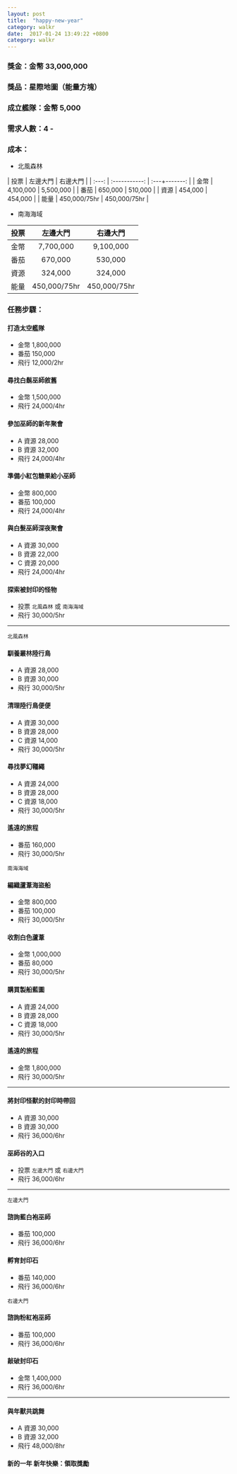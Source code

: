 ```yaml
---
layout: post
title:  "happy-new-year"
category: walkr
date:  2017-01-24 13:49:22 +0800
category: walkr
---
```


### 獎金：金幣 33,000,000

### 獎品：星際地圖（能量方塊）

### 成立艦隊：金幣 5,000

### 需求人數：4 -

### 成本：

  - 北風森林

   |  投票  |    左邊大門    |     右邊大門    |
   | :---: | :-----------: | :---+-------: |
   |  金幣  |   4,100,000   |   5,500,000   |
   |  番茄  |    650,000    |    510,000    |
   |  資源  |    454,000    |    454,000    |
   |  能量  |  450,000/75hr |  450,000/75hr |

  - 南海海域

   |  投票  |    左邊大門    |     右邊大門    |
   | :---: | :-----------: | :-----------: |
   |  金幣  |   7,700,000   |   9,100,000   |
   |  番茄  |    670,000    |    530,000    |
   |  資源  |    324,000    |    324,000    |
   |  能量  |  450,000/75hr |  450,000/75hr |

### 任務步驟：

#### **打造太空艦隊**
  - 金幣 1,800,000
  - 番茄 150,000
  - 飛行 12,000/2hr

#### **尋找白鬍巫師敘舊**
  - 金幣 1,500,000
  - 飛行 24,000/4hr

#### **參加巫師的新年聚會**
  - A 資源 28,000
  - B 資源 32,000
  - 飛行 24,000/4hr

#### **準備小紅包糖果給小巫師**
  - 金幣 800,000
  - 番茄 100,000
  - 飛行 24,000/4hr

#### **與白髮巫師深夜聚會**
  - A 資源 30,000
  - B 資源 22,000
  - C 資源 20,000
  - 飛行 24,000/4hr

#### **探索被封印的怪物**
  - 投票 `北風森林` 或 `南海海域`
  - 飛行 30,000/5hr

---

`北風森林`

#### **馴養叢林陸行鳥**
  - A 資源 28,000
  - B 資源 30,000
  - 飛行 30,000/5hr

#### **清理陸行鳥便便**
  - A 資源 30,000
  - B 資源 28,000
  - C 資源 14,000
  - 飛行 30,000/5hr

#### **尋找夢幻韁繩**
  - A 資源 24,000
  - B 資源 28,000
  - C 資源 18,000
  - 飛行 30,000/5hr

#### **遙遠的旅程**
  - 番茄 160,000
  - 飛行 30,000/5hr

`南海海域`

#### **編織蘆葦海盜船**
  - 金幣 800,000
  - 番茄 100,000
  - 飛行 30,000/5hr

#### **收割白色蘆葦**
  - 金幣 1,000,000
  - 番茄 80,000
  - 飛行 30,000/5hr

#### **購買製船藍圖**
  - A 資源 24,000
  - B 資源 28,000
  - C 資源 18,000
  - 飛行 30,000/5hr

#### **遙遠的旅程**
  - 金幣 1,800,000
  - 飛行 30,000/5hr

---

#### **將封印怪獸的封印時帶回**
  - A 資源 30,000
  - B 資源 30,000
  - 飛行 36,000/6hr

#### **巫師谷的入口**
  - 投票 `左邊大門` 或 `右邊大門`
  - 飛行 36,000/6hr

---

`左邊大門`

#### **諮詢藍白袍巫師**
  - 番茄 100,000
  - 飛行 36,000/6hr

#### **孵育封印石**
  - 番茄 140,000
  - 飛行 36,000/6hr

`右邊大門`

#### **諮詢粉紅袍巫師**
  - 番茄 100,000
  - 飛行 36,000/6hr

#### **敲破封印石**
  - 金幣 1,400,000
  - 飛行 36,000/6hr

---

#### **與年獸共跳舞**
  - A 資源 30,000
  - B 資源 32,000
  - 飛行 48,000/8hr

#### **新的一年 新年快樂：領取獎勵**
